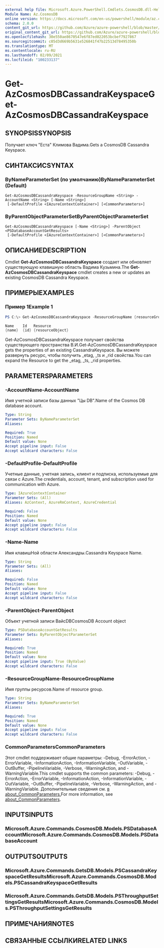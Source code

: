 ```yaml
---
external help file: Microsoft.Azure.PowerShell.Cmdlets.CosmosDB.dll-Help.xml
Module Name: Az.CosmosDB
online version: https://docs.microsoft.com/en-us/powershell/module/az.cosmosdb/get-azcosmosdbcassandrakeyspace
schema: 2.0.0
content_git_url: https://github.com/Azure/azure-powershell/blob/master/src/CosmosDB/CosmosDB/help/Get-AzCosmosDBCassandraKeyspace.md
original_content_git_url: https://github.com/Azure/azure-powershell/blob/master/src/CosmosDB/CosmosDB/help/Get-AzCosmosDBCassandraKeyspace.md
ms.openlocfilehash: 30e550ae8670547e6f87ed022053bcbef7927867
ms.sourcegitcommit: c05d3d669b5631e526841f47b22513d78495350b
ms.translationtype: MT
ms.contentlocale: ru-RU
ms.lasthandoff: 02/09/2021
ms.locfileid: "100233137"
---
```

# <span data-ttu-id="37f0c-101">Get-AzCosmosDBCassandraKeyspace</span><span class="sxs-lookup"><span data-stu-id="37f0c-101">Get-AzCosmosDBCassandraKeyspace</span></span>

## <span data-ttu-id="37f0c-102">SYNOPSIS</span><span class="sxs-lookup"><span data-stu-id="37f0c-102">SYNOPSIS</span></span>
<span data-ttu-id="37f0c-103">Получает ключ "Еста" Климова Вадима.</span><span class="sxs-lookup"><span data-stu-id="37f0c-103">Gets a CosmosDB Cassandra Keyspace.</span></span>

## <span data-ttu-id="37f0c-104">СИНТАКСИС</span><span class="sxs-lookup"><span data-stu-id="37f0c-104">SYNTAX</span></span>

### <span data-ttu-id="37f0c-105">ByNameParameterSet (по умолчанию)</span><span class="sxs-lookup"><span data-stu-id="37f0c-105">ByNameParameterSet (Default)</span></span>
```
Get-AzCosmosDBCassandraKeyspace -ResourceGroupName <String> -AccountName <String> [-Name <String>]
 [-DefaultProfile <IAzureContextContainer>] [<CommonParameters>]
```

### <span data-ttu-id="37f0c-106">ByParentObjectParameterSet</span><span class="sxs-lookup"><span data-stu-id="37f0c-106">ByParentObjectParameterSet</span></span>
```
Get-AzCosmosDBCassandraKeyspace [-Name <String>] -ParentObject <PSDatabaseAccountGetResults>
 [-DefaultProfile <IAzureContextContainer>] [<CommonParameters>]
```

## <span data-ttu-id="37f0c-107">ОПИСАНИЕ</span><span class="sxs-lookup"><span data-stu-id="37f0c-107">DESCRIPTION</span></span>
<span data-ttu-id="37f0c-108">Cmdlet **Get-AzCosmosDBCassandraKeyspace** создает или обновляет существующую клавишную область Вадима Кузьмина.</span><span class="sxs-lookup"><span data-stu-id="37f0c-108">The **Get-AzCosmosDBCassandraKeyspace** cmdlet creates a new or updates an existing CosmosDB Cassandra Keyspace.</span></span>

## <span data-ttu-id="37f0c-109">ПРИМЕРЫ</span><span class="sxs-lookup"><span data-stu-id="37f0c-109">EXAMPLES</span></span>

### <span data-ttu-id="37f0c-110">Пример 1</span><span class="sxs-lookup"><span data-stu-id="37f0c-110">Example 1</span></span>
```powershell
PS C:\> Get-AzCosmosDBCassandraKeyspace -ResourceGroupName {resourceGroupName} -AccountName {accountName} -Name {name}

Name    Id   Resource
{name}  {id} {resourceObject}
```

<span data-ttu-id="37f0c-111">Get-AzCosmosDBCassandraKeyspace получает свойства существующего пространства В.И.</span><span class="sxs-lookup"><span data-stu-id="37f0c-111">Get-AzCosmosDBCassandraKeyspace gets the properties of an existing CassandraKeyspace.</span></span> <span data-ttu-id="37f0c-112">Вы можете развернуть ресурс, чтобы получить _etag, _ts и _rid свойства.</span><span class="sxs-lookup"><span data-stu-id="37f0c-112">You can expand the Resource to get the _etag, _ts, _rid properties.</span></span>

## <span data-ttu-id="37f0c-113">PARAMETERS</span><span class="sxs-lookup"><span data-stu-id="37f0c-113">PARAMETERS</span></span>

### <span data-ttu-id="37f0c-114">-AccountName</span><span class="sxs-lookup"><span data-stu-id="37f0c-114">-AccountName</span></span>
<span data-ttu-id="37f0c-115">Имя учетной записи базы данных "Цы DB".</span><span class="sxs-lookup"><span data-stu-id="37f0c-115">Name of the Cosmos DB database account.</span></span>

```yaml
Type: String
Parameter Sets: ByNameParameterSet
Aliases:

Required: True
Position: Named
Default value: None
Accept pipeline input: False
Accept wildcard characters: False
```

### <span data-ttu-id="37f0c-116">-DefaultProfile</span><span class="sxs-lookup"><span data-stu-id="37f0c-116">-DefaultProfile</span></span>
<span data-ttu-id="37f0c-117">Учетные данные, учетная запись, клиент и подписка, используемые для связи с Azure.</span><span class="sxs-lookup"><span data-stu-id="37f0c-117">The credentials, account, tenant, and subscription used for communication with Azure.</span></span>

```yaml
Type: IAzureContextContainer
Parameter Sets: (All)
Aliases: AzContext, AzureRmContext, AzureCredential

Required: False
Position: Named
Default value: None
Accept pipeline input: False
Accept wildcard characters: False
```

### <span data-ttu-id="37f0c-118">-Name</span><span class="sxs-lookup"><span data-stu-id="37f0c-118">-Name</span></span>
<span data-ttu-id="37f0c-119">Имя клавишНой области Александры.</span><span class="sxs-lookup"><span data-stu-id="37f0c-119">Cassandra Keyspace Name.</span></span>

```yaml
Type: String
Parameter Sets: (All)
Aliases:

Required: False
Position: Named
Default value: None
Accept pipeline input: False
Accept wildcard characters: False
```

### <span data-ttu-id="37f0c-120">-ParentObject</span><span class="sxs-lookup"><span data-stu-id="37f0c-120">-ParentObject</span></span>
<span data-ttu-id="37f0c-121">Объект учетной записи ВайсDB</span><span class="sxs-lookup"><span data-stu-id="37f0c-121">CosmosDB Account object</span></span>

```yaml
Type: PSDatabaseAccountGetResults
Parameter Sets: ByParentObjectParameterSet
Aliases:

Required: True
Position: Named
Default value: None
Accept pipeline input: True (ByValue)
Accept wildcard characters: False
```

### <span data-ttu-id="37f0c-122">-ResourceGroupName</span><span class="sxs-lookup"><span data-stu-id="37f0c-122">-ResourceGroupName</span></span>
<span data-ttu-id="37f0c-123">Имя группы ресурсов.</span><span class="sxs-lookup"><span data-stu-id="37f0c-123">Name of resource group.</span></span>

```yaml
Type: String
Parameter Sets: ByNameParameterSet
Aliases:

Required: True
Position: Named
Default value: None
Accept pipeline input: False
Accept wildcard characters: False
```

### <span data-ttu-id="37f0c-124">CommonParameters</span><span class="sxs-lookup"><span data-stu-id="37f0c-124">CommonParameters</span></span>
<span data-ttu-id="37f0c-125">Этот cmdlet поддерживает общие параметры: -Debug, -ErrorAction, -ErrorVariable, -InformationAction, -InformationVariable, -OutVariable, -OutBuffer, -PipelineVariable, -Verbose, -WarningAction, and -WarningVariable.</span><span class="sxs-lookup"><span data-stu-id="37f0c-125">This cmdlet supports the common parameters: -Debug, -ErrorAction, -ErrorVariable, -InformationAction, -InformationVariable, -OutVariable, -OutBuffer, -PipelineVariable, -Verbose, -WarningAction, and -WarningVariable.</span></span> <span data-ttu-id="37f0c-126">Дополнительные сведения см. [в about_CommonParameters.](http://go.microsoft.com/fwlink/?LinkID=113216)</span><span class="sxs-lookup"><span data-stu-id="37f0c-126">For more information, see [about_CommonParameters](http://go.microsoft.com/fwlink/?LinkID=113216).</span></span>

## <span data-ttu-id="37f0c-127">INPUTS</span><span class="sxs-lookup"><span data-stu-id="37f0c-127">INPUTS</span></span>

### <span data-ttu-id="37f0c-128">Microsoft.Azure.Commands.CosmosDB.Models.PSDatabaseAccount</span><span class="sxs-lookup"><span data-stu-id="37f0c-128">Microsoft.Azure.Commands.CosmosDB.Models.PSDatabaseAccount</span></span>

## <span data-ttu-id="37f0c-129">OUTPUTS</span><span class="sxs-lookup"><span data-stu-id="37f0c-129">OUTPUTS</span></span>

### <span data-ttu-id="37f0c-130">Microsoft.Azure.Commands.GetsDB.Models.PSCassandraKeyspaceGetResults</span><span class="sxs-lookup"><span data-stu-id="37f0c-130">Microsoft.Azure.Commands.CosmosDB.Models.PSCassandraKeyspaceGetResults</span></span>

### <span data-ttu-id="37f0c-131">Microsoft.Azure.Commands.GetsDB.Models.PSThroughputSettingsGetResults</span><span class="sxs-lookup"><span data-stu-id="37f0c-131">Microsoft.Azure.Commands.CosmosDB.Models.PSThroughputSettingsGetResults</span></span>

## <span data-ttu-id="37f0c-132">ПРИМЕЧАНИЯ</span><span class="sxs-lookup"><span data-stu-id="37f0c-132">NOTES</span></span>

## <span data-ttu-id="37f0c-133">СВЯЗАННЫЕ ССЫЛКИ</span><span class="sxs-lookup"><span data-stu-id="37f0c-133">RELATED LINKS</span></span>
